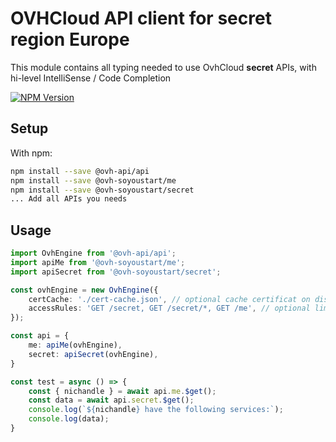 # OVHCloud API client for **secret** region Europe

This module contains all typing needed to use OvhCloud **secret** APIs, with hi-level IntelliSense / Code Completion

[![NPM Version](https://img.shields.io/npm/v/@ovh-soyoustart/secret.svg?style=flat)](https://www.npmjs.org/package/@ovh-soyoustart/secret)

## Setup

With npm:

```bash
npm install --save @ovh-api/api
npm install --save @ovh-soyoustart/me
npm install --save @ovh-soyoustart/secret
... Add all APIs you needs
```

## Usage

```typescript
import OvhEngine from '@ovh-api/api';
import apiMe from '@ovh-soyoustart/me';
import apiSecret from '@ovh-soyoustart/secret';

const ovhEngine = new OvhEngine({ 
    certCache: './cert-cache.json', // optional cache certificat on disk.
    accessRules: 'GET /secret, GET /secret/*, GET /me', // optional limit the requested privileges.
});

const api = {
    me: apiMe(ovhEngine),
    secret: apiSecret(ovhEngine),
}

const test = async () => {
    const { nichandle } = await api.me.$get();
    const data = await api.secret.$get();
    console.log(`${nichandle} have the following services:`);
    console.log(data);
}
```
